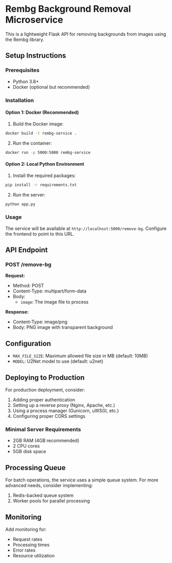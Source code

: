
# Rembg Background Removal Microservice

This is a lightweight Flask API for removing backgrounds from images using the Rembg library.

## Setup Instructions

### Prerequisites

- Python 3.8+
- Docker (optional but recommended)

### Installation

#### Option 1: Docker (Recommended)

1. Build the Docker image:
```bash
docker build -t rembg-service .
```

2. Run the container:
```bash
docker run -p 5000:5000 rembg-service
```

#### Option 2: Local Python Environment

1. Install the required packages:
```bash
pip install -r requirements.txt
```

2. Run the server:
```bash
python app.py
```

### Usage

The service will be available at `http://localhost:5000/remove-bg`. Configure the frontend to point to this URL.

## API Endpoint

### POST /remove-bg

**Request:**
- Method: POST
- Content-Type: multipart/form-data
- Body:
  - `image`: The image file to process

**Response:**
- Content-Type: image/png
- Body: PNG image with transparent background

## Configuration

- `MAX_FILE_SIZE`: Maximum allowed file size in MB (default: 10MB)
- `MODEL`: U2Net model to use (default: u2net)

## Deploying to Production

For production deployment, consider:
1. Adding proper authentication
2. Setting up a reverse proxy (Nginx, Apache, etc.)
3. Using a process manager (Gunicorn, uWSGI, etc.)
4. Configuring proper CORS settings

### Minimal Server Requirements

- 2GB RAM (4GB recommended)
- 2 CPU cores
- 5GB disk space

## Processing Queue

For batch operations, the service uses a simple queue system. For more advanced needs, consider implementing:

1. Redis-backed queue system
2. Worker pools for parallel processing

## Monitoring

Add monitoring for:
- Request rates
- Processing times
- Error rates
- Resource utilization
